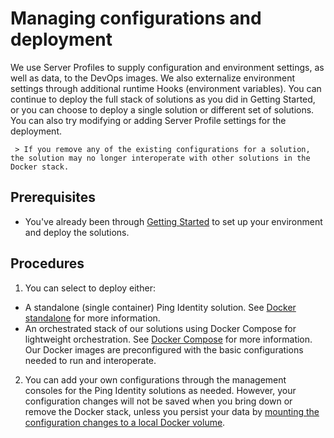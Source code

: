 # Managing configurations and deployment

We use Server Profiles to supply configuration and environment settings, as well as data, to the DevOps images. We also externalize environment settings through additional runtime Hooks (environment variables). You can continue to deploy the full stack of solutions as you did in Getting Started, or you can choose to deploy a single solution or different set of solutions. You can also try modifying or adding Server Profile settings for the deployment. 

     > If you remove any of the existing configurations for a solution, the solution may no longer interoperate with other solutions in the Docker stack.


## Prerequisites

  * You've already been through [Getting Started](docs/evaluate.md) to set up your environment and deploy the solutions.

## Procedures

  1. You can select to deploy either:
  
  * A standalone (single container) Ping Identity solution. See [Docker standalone](https://github.com/pingidentity/pingidentity-devops-getting-started/tree/master/10-docker-standalone) for more information.
  * An orchestrated stack of our solutions using Docker Compose for lightweight orchestration. See [Docker Compose](https://github.com/pingidentity/pingidentity-devops-getting-started/tree/master/11-docker-compose) for more information. Our Docker images are preconfigured with the basic configurations needed to run and interoperate. 
  
  2. You can add your own configurations through the management consoles for the Ping Identity solutions as needed. However, your configuration changes will not be saved when you bring down or remove the Docker stack, unless you persist your data by [mounting the configuration changes to a local Docker volume](https://pingidentity-devops.gitbook.io/devops/examples/11-docker-compose#persisting-container-state-and-data).
  
     
